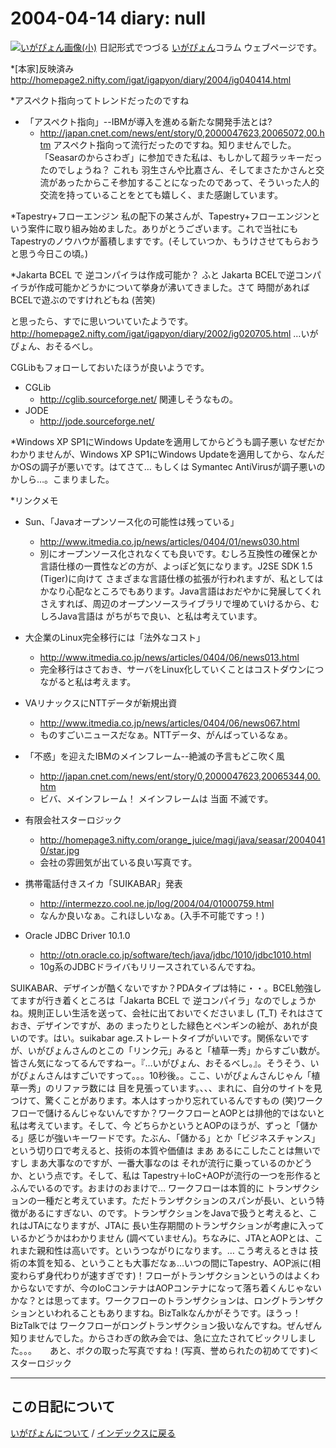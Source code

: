 2004-04-14 diary: null
=====================================================================================================
[![いがぴょん画像(小)](https://igapyon.github.io/diary/images/iga200306s.jpg "いがぴょん")](https://igapyon.github.io/diary/memo/memoigapyon.html) 日記形式でつづる [いがぴょん](https://igapyon.github.io/diary/memo/memoigapyon.html)コラム ウェブページです。

*[本家]反映済み
http://homepage2.nifty.com/igat/igapyon/diary/2004/ig040414.html


*アスペクト指向ってトレンドだったのですね
* 「アスペクト指向」--IBMが導入を進める新たな開発手法とは?
  * http://japan.cnet.com/news/ent/story/0,2000047623,20065072,00.htm
アスペクト指向って流行だったのですね。知りませんでした。
「Seasarのからさわぎ」に参加できた私は、もしかして超ラッキーだったのでしょうね？
これも 羽生さんや比嘉さん、そしてまさたかさんと交流があったからこそ参加することになったのであって、そういった人的交流を持っていることをとても嬉しく、また感謝しています。

*Tapestry+フローエンジン
私の配下の某さんが、Tapestry+フローエンジンという案件に取り組み始めました。ありがとうございます。これで当社にも Tapestryのノウハウが蓄積しますです。(そしていつか、もうけさせてもらおうと思う今日この頃。)

*Jakarta BCEL で 逆コンパイラは作成可能か？
ふと Jakarta BCELで逆コンパイラが作成可能かどうかについて挙身が沸いてきました。さて 時間があれば BCELで遊ぶのですけれどもね (苦笑)

と思ったら、すでに思いついていたようです。
http://homepage2.nifty.com/igat/igapyon/diary/2002/ig020705.html
…いがぴょん、おそるべし。

CGLibもフォローしておいたほうが良いようです。
* CGLib
  * http://cglib.sourceforge.net/
関連しそうなもの。
* JODE
  * http://jode.sourceforge.net/

*Windows XP SP1にWindows Updateを適用してからどうも調子悪い
なぜだかわかりませんが、Windows XP SP1にWindows Updateを適用してから、なんだかOSの調子が悪いです。はてさて… もしくは Symantec AntiVirusが調子悪いのかしら…。こまりました。

*リンクメモ
* Sun、「Javaオープンソース化の可能性は残っている」
  * http://www.itmedia.co.jp/news/articles/0404/01/news030.html
  * 別にオープンソース化されなくても良いです。むしろ互換性の確保とか言語仕様の一貫性などの方が、よっぽど気になります。J2SE SDK 1.5 (Tiger)に向けて さまざまな言語仕様の拡張が行われますが、私としてはかなり心配なところでもあります。Java言語はおだやかに発展してくれさえすれば、周辺のオープンソースライブラリで埋めていけるから、むしろJava言語は がちがちで良い、と私は考えています。

* 大企業のLinux完全移行には「法外なコスト」
  * http://www.itmedia.co.jp/news/articles/0404/06/news013.html
  * 完全移行はさておき、サーバをLinux化していくことはコストダウンにつながると私は考えます。

* VAリナックスにNTTデータが新規出資
  * http://www.itmedia.co.jp/news/articles/0404/06/news067.html
  * ものすごいニュースだなぁ。NTTデータ、がんばっているなぁ。

* 「不惑」を迎えたIBMのメインフレーム--絶滅の予言もどこ吹く風
  * http://japan.cnet.com/news/ent/story/0,2000047623,20065344,00.htm
  * ビバ、メインフレーム！ メインフレームは 当面 不滅です。

* 有限会社スターロジック
  * http://homepage3.nifty.com/orange_juice/magi/java/seasar/20040410/star.jpg
  * 会社の雰囲気が出ている良い写真です。

* 携帯電話付きスイカ「SUIKABAR」発表
  * http://intermezzo.cool.ne.jp/log/2004/04/01000759.html
  * なんか良いなぁ。これほしいなぁ。(入手不可能ですっ！)

* Oracle JDBC Driver 10.1.0 
  * http://otn.oracle.co.jp/software/tech/java/jdbc/1010/jdbc1010.html
  * 10g系のJDBCドライバもリリースされているんですね。


SUIKABAR、デザインが酷くないですか？PDAタイプは特に・・。BCEL勉強してますが行き着くところは「Jakarta BCEL で 逆コンパイラ」なのでしょうかね。規則正しい生活を送って、会社に出ておいでくださいまし (T_T) それはさておき、デザインですが、あの まったりとした緑色とペンギンの絵が、あれが良いのです。はい。suikabar age.ストレートタイプがいいです。関係ないですが、いがぴょんさんのとこの「リンク元」みると「植草一秀」からすごい数が。皆さん気になってるんですねー。『…いがぴょん、おそるべし。』。そうそう、いがぴょんさんはすごいですって。。。10秒後。。ここ、いがぴょんさんじゃん「植草一秀」のリファラ数には 目を見張っています。、、、まれに、自分のサイトを見つけて、驚くことがあります。本人はすっかり忘れているんですもの (笑)ワークフローで儲けるんじゃないんですか？ワークフローとAOPとは排他的ではないと私は考えています。そして、今 どちらかというとAOPのほうが、ずっと「儲かる」感じが強いキーワードです。たぶん、「儲かる」とか「ビジネスチャンス」という切り口で考えると、技術の本質や価値は まあ あるにこしたことは無いですし まあ大事なのですが、一番大事なのは それが流行に乗っているのかどうか、という点です。そして、私は Tapestry＋IoC+AOPが流行の一つを形作るとふんでいるのです。おまけのおまけで… ワークフローは本質的に トランザクションの一種だと考えています。ただトランザクションのスパンが長い、という特徴があるにすぎない、のです。トランザクションをJavaで扱うと考えると、これはJTAになりますが、JTAに 長い生存期間のトランザクションが考慮に入っているかどうかはわかりません (調べていません)。ちなみに、JTAとAOPとは、これまた親和性は高いです。というつながりになります。… こう考えるときは 技術の本質を知る、ということも大事だなぁ…いつの間にTapestry、AOP派に(相変わらず身代わりが速すぎです)！フローがトランザクションというのはよくわからないですが、今のIoCコンテナはAOPコンテナになって落ち着くんじゃないかな？とは思ってます。ワークフローのトランザクションは、ロングトランザクションといわれることもありますね。BizTalkなんかがそうです。ほうっ！ BizTalkでは ワークフローがロングトランザクション扱いなんですね。ぜんぜん知りませんでした。からさわぎの飲み会では、急に立たされてビックリしました。。。　　あと、ボクの取った写真ですね！(写真、誉められたの初めてです)＜スターロジック


----------------------------------------------------------------------------------------------------

## この日記について
[いがぴょんについて](http://www.igapyon.jp/igapyon/diary/memo/memoigapyon.html) / [インデックスに戻る](https://igapyon.github.io/diary/idxall.html)

